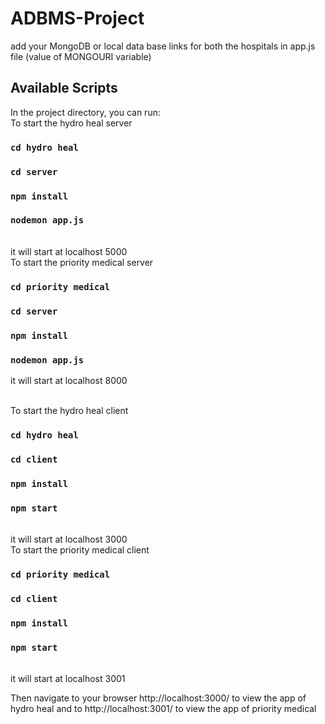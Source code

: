 # ADBMS-Project

add your MongoDB or local data base links for both the hospitals in app.js file (value of MONGOURI variable)

## Available Scripts

In the project directory, you can run:
<br/>
To start the hydro heal server
### `cd hydro heal`
### `cd server`
### `npm install`
### `nodemon app.js`

<br/>
it will start at localhost 5000

<br/>
To start the priority medical server

### `cd priority medical`
### `cd server`
### `npm install`
### `nodemon app.js`

it will start at localhost 8000

<br/>
To start the hydro heal client

### `cd hydro heal`
### `cd client`
### `npm install`
### `npm start`

<br/>
it will start at localhost 3000

<br/>
To start the priority medical client

### `cd priority medical`
### `cd client`
### `npm install`
### `npm start`

<br/>
it will start at localhost 3001




Then navigate to your browser http://localhost:3000/ to view the app of hydro heal and to http://localhost:3001/ to view the app of priority medical
